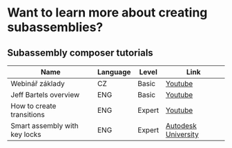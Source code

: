 # Want to learn more about creating subassemblies?

## Subassembly composer tutorials

| Name                          | Language | Level  | Link                                                                                                                                                               |
| ----------------------------- | -------- | ------ | ------------------------------------------------------------------------------------------------------------------------------------------------------------------ |
| Webinář základy               | CZ       | Basic  | [Youtube](https://www.youtube.com/watch?v=FiV-yv492po&t=812s)                                                                                                      |
| Jeff Bartels overview         | ENG      | Basic  | [Youtube](https://www.youtube.com/watch?v=eN5DtY9gs-w&list=PLjsw5HrA4MXn0qTwXCASOBlnYeG2jN8KI)                                                                     |
| How to create transitions     | ENG      | Expert | [Youtube](https://www.youtube.com/watch?v=W-f4Ep7TXyE)                                                                                                             |
| Smart assembly with key locks | ENG      | Expert | [Autodesk University](https://www.autodesk.com/autodesk-university/class/Civil-3D-Smart-Assembly-Using-Parametric-Design-to-Build-One-Assembly-for-All-2023#video) |
